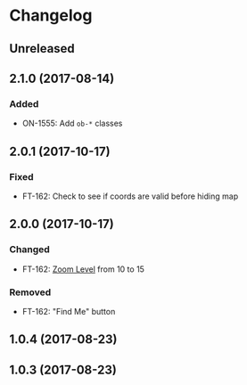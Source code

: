 # Changelog

## Unreleased

## 2.1.0 (2017-08-14)

### Added

-   ON-1555: Add `ob-*` classes

## 2.0.1 (2017-10-17)

### Fixed

-   FT-162: Check to see if coords are valid before hiding map

## 2.0.0 (2017-10-17)

### Changed

-   FT-162: [Zoom Level](https://developers.google.com/maps/documentation/static-maps/intro#Zoomlevels) from 10 to 15

### Removed

-   FT-162: "Find Me" button

## 1.0.4 (2017-08-23)

## 1.0.3 (2017-08-23)

